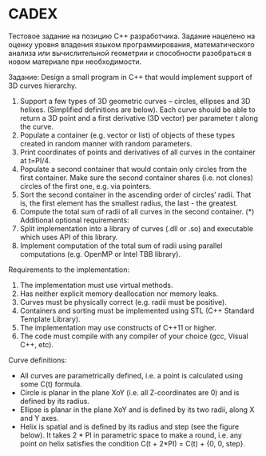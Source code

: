 # CADEX
Тестовое задание на позицию C++ разработчика.
Задание нацелено на оценку уровня владения языком программирования, математического анализа
или вычислительной геометрии и способности разобраться в новом материале при необходимости.


Задание:
Design a small program in C++ that would implement support of 3D curves hierarchy.
  1. Support a few types of 3D geometric curves – circles, ellipses and 3D helixes. (Simplified
definitions are below). Each curve should be able to return a 3D point and a first derivative (3D
vector) per parameter t along the curve.
  2. Populate a container (e.g. vector or list) of objects of these types created in random manner with
random parameters.
  3. Print coordinates of points and derivatives of all curves in the container at t=PI/4.
  4. Populate a second container that would contain only circles from the first container. Make sure the
second container shares (i.e. not clones) circles of the first one, e.g. via pointers.
  5. Sort the second container in the ascending order of circles’ radii. That is, the first element has the
smallest radius, the last - the greatest.
  6. Compute the total sum of radii of all curves in the second container.
(*) Additional optional requirements:
  7. Split implementation into a library of curves (.dll or .so) and executable which uses API of this
library.
  8. Implement computation of the total sum of radii using parallel computations (e.g. OpenMP or Intel
TBB library).

Requirements to the implementation:
  1. The implementation must use virtual methods.
  2. Has neither explicit memory deallocation nor memory leaks.
  3. Curves must be physically correct (e.g. radii must be positive).
  4. Containers and sorting must be implemented using STL (C++ Standard Template Library).
  5. The implementation may use constructs of C++11 or higher.
  6. The code must compile with any compiler of your choice (gcc, Visual C++, etc).

Curve definitions:
  - All curves are parametrically defined, i.e. a point is calculated using some C(t) formula.
  - Circle is planar in the plane XoY (i.e. all Z-coordinates are 0) and is defined by its radius.
  - Ellipse is planar in the plane XoY and is defined by its two radii, along X and Y axes.
  - Helix is spatial and is defined by its radius and step (see the figure below). It takes 2 * PI in
  parametric space to make a round, i.e. any point on helix satisfies the condition C(t + 2*PI) = C(t) +
  {0, 0, step}.
